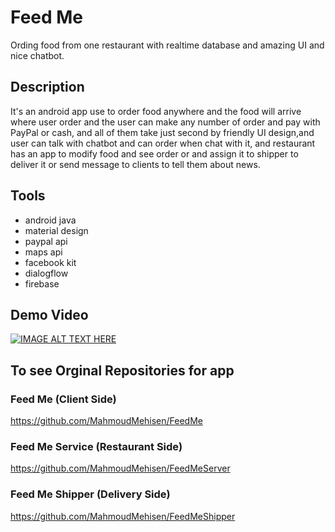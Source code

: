 # Feed Me

Ording food from one restaurant with realtime database and amazing UI and nice chatbot.



## Description
It's an android app use to order food anywhere and the food will arrive where user order and the user can make any number of order and pay with PayPal or cash, and all of them take just second by friendly UI design,and user can talk with chatbot and can order when chat with it, and restaurant has an app to modify food and see order or and assign it to shipper to deliver it or send message to clients to tell them about news.

## Tools
- android java
- material design
- paypal api
- maps api
- facebook kit
- dialogflow
- firebase


## Demo Video

[![IMAGE ALT TEXT HERE](http://img.youtube.com/vi/PWDaUevDyeQ/1.jpg)](http://www.youtube.com/watch?v=PWDaUevDyeQ)

## To see Orginal Repositories for app
### Feed Me (Client Side)
https://github.com/MahmoudMehisen/FeedMe
### Feed Me Service (Restaurant Side)
https://github.com/MahmoudMehisen/FeedMeServer
### Feed Me Shipper (Delivery Side)
https://github.com/MahmoudMehisen/FeedMeShipper

